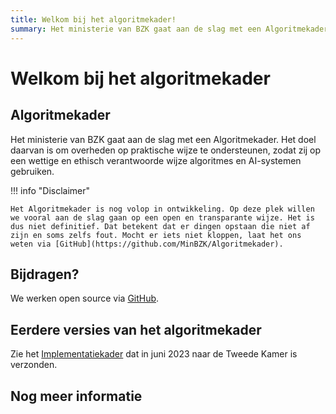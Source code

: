 ```yaml
---
title: Welkom bij het algoritmekader!
summary: Het ministerie van BZK gaat aan de slag met een Algoritmekader. Het doel daarvan is om overheden op praktische wijze te ondersteunen, zodat zij op een wettige en ethisch verantwoorde wijze algoritmes en AI-systemen gebruiken.
---
```


# Welkom bij het algoritmekader

## Algoritmekader
Het ministerie van BZK gaat aan de slag met een Algoritmekader. Het doel daarvan is om overheden op praktische wijze te ondersteunen, zodat zij op een wettige en ethisch verantwoorde wijze algoritmes en AI-systemen gebruiken.

!!! info "Disclaimer"

    Het Algoritmekader is nog volop in ontwikkeling. Op deze plek willen we vooral aan de slag gaan op een open en transparante wijze. Het is dus niet definitief. Dat betekent dat er dingen opstaan die niet af zijn en soms zelfs fout. Mocht er iets niet kloppen, laat het ons weten via [GitHub](https://github.com/MinBZK/Algoritmekader).


## Bijdragen?
We werken open source via [GitHub](https://github.com/MinBZK/Algoritmekader).

## Eerdere versies van het algoritmekader
Zie het [Implementatiekader](https://www.rijksoverheid.nl/documenten/rapporten/2023/06/30/implementatiekader-verantwoorde-inzet-van-algoritmen) dat in juni 2023 naar de Tweede Kamer is verzonden. 

## Nog meer informatie